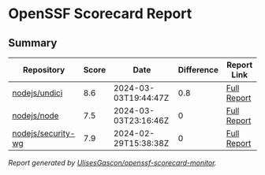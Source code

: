 # OpenSSF Scorecard Report

## Summary

| Repository | Score | Date | Difference | Report Link |
| -- | -- | -- | -- | -- |
| [nodejs/undici](https://github.com/nodejs/undici) | 8.6 | 2024-03-03T19:44:47Z | 0.8 | [Full Report](https://deps.dev/project/github/nodejs%2Fundici) |
| [nodejs/node](https://github.com/nodejs/node) | 7.5 | 2024-03-03T23:16:46Z | 0 | [Full Report](https://deps.dev/project/github/nodejs%2Fnode) |
| [nodejs/security-wg](https://github.com/nodejs/security-wg) | 7.9 | 2024-02-29T15:38:38Z | 0 | [Full Report](https://deps.dev/project/github/nodejs%2Fsecurity-wg) |

_Report generated by [UlisesGascon/openssf-scorecard-monitor](https://github.com/UlisesGascon/openssf-scorecard-monitor)._